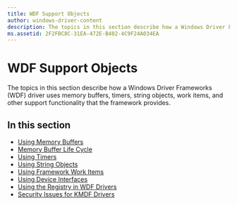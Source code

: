 ```yaml
---
title: WDF Support Objects
author: windows-driver-content
description: The topics in this section describe how a Windows Driver Frameworks (WDF) driver uses memory buffers, timers, string objects, work items, and other support functionality that the framework provides.
ms.assetid: 2F2FBC8C-31EA-472E-B402-4C9F24A034EA
---
```


# WDF Support Objects


The topics in this section describe how a Windows Driver Frameworks (WDF) driver uses memory buffers, timers, string objects, work items, and other support functionality that the framework provides.

## In this section


-   [Using Memory Buffers](using-memory-buffers.md)
-   [Memory Buffer Life Cycle](memory-buffer-life-cycle.md)
-   [Using Timers](using-timers.md)
-   [Using String Objects](using-string-objects.md)
-   [Using Framework Work Items](using-framework-work-items.md)
-   [Using Device Interfaces](using-device-interfaces.md)
-   [Using the Registry in WDF Drivers](using-the-registry-in-wdf-drivers.md)
-   [Security Issues for KMDF Drivers](security-issues-for-kmdf-drivers.md)

 

 





